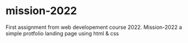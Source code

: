 # mission-2022
First assignment from web developement course 2022.
Mission-2022 a simple protfolio landing page using html & css
